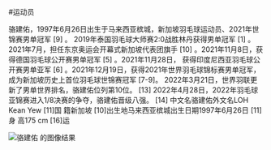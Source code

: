#运动员

骆建佑，1997年6月26日出生于马来西亚槟城，新加坡羽毛球运动员、2021年世锦赛男单冠军 [9] 。
2019年泰国羽毛球大师赛2:0战胜林丹获得男单冠军 [1] 。2021年7月，担任东京奥运会开幕式新加坡代表团旗手 [10] 。2021年11月8日，获得德国羽毛球公开赛男单冠军 [5] 。2021年11月28日， 获得印度尼西亚羽毛球公开赛男单亚军 [6] 。2021年12月19日，获得2021年世界羽毛球锦标赛男单冠军，成为新加坡历史上首位羽毛球世锦赛冠军 [7-9]。
2022年3月21日，世界羽联更新了男单世界排名，骆建佑位列第10位。 [13]
2022年4月28日，2022年羽毛球亚锦赛进入1/8决赛的争夺，骆建佑晋级八强。 [14]
中文名骆建佑外文名LOH Kean Yew [11]国    籍新加坡 [10]出生地马来西亚槟城出生日期1997年6月26日 [11]身    高175 cm [16]运

![骆建佑 的图像结果](https://tse2-mm.cn.bing.net/th/id/OIP-C.DWcUJZTz4SsEDfHAuh6hNAHaGZ?w=200&h=180&c=7&r=0&o=5&dpr=1.3&pid=1.7)
